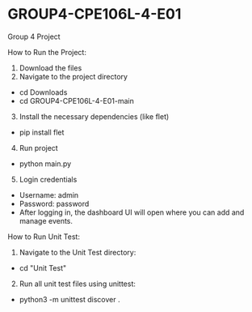 # GROUP4-CPE106L-4-E01
Group 4 Project 

How to Run the Project:
1. Download the files
2. Navigate to the project directory
- cd Downloads
- cd GROUP4-CPE106L-4-E01-main
3. Install the necessary dependencies (like flet)
- pip install flet
4. Run project
- python main.py
5. Login credentials
- Username: admin
- Password: password
- After logging in, the dashboard UI will open where you can add and manage events.

How to Run Unit Test:
1. Navigate to the Unit Test directory:
- cd "Unit Test"

2. Run all unit test files using unittest:
- python3 -m unittest discover .

